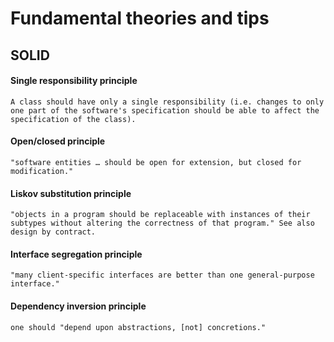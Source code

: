 # Fundamental theories and tips

## SOLID

#### Single responsibility principle
    A class should have only a single responsibility (i.e. changes to only one part of the software's specification should be able to affect the specification of the class).
#### Open/closed principle
    "software entities … should be open for extension, but closed for modification."
#### Liskov substitution principle
    "objects in a program should be replaceable with instances of their subtypes without altering the correctness of that program." See also design by contract.
#### Interface segregation principle
    "many client-specific interfaces are better than one general-purpose interface."
#### Dependency inversion principle
    one should "depend upon abstractions, [not] concretions."
